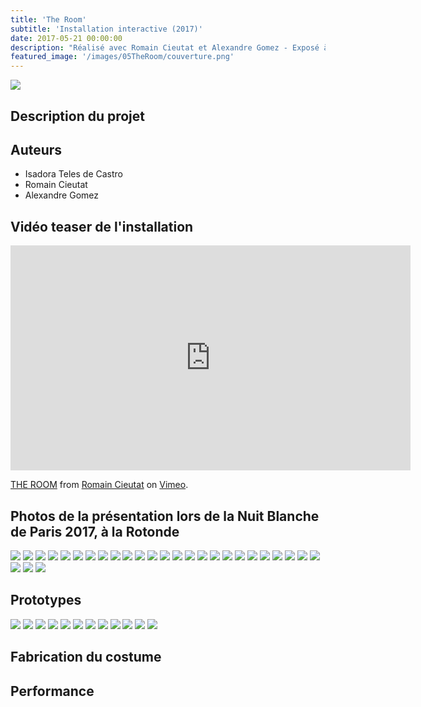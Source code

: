 ```yaml
---
title: 'The Room'
subtitle: 'Installation interactive (2017)'
date: 2017-05-21 00:00:00
description: "Réalisé avec Romain Cieutat et Alexandre Gomez - Exposé à la Rotonde lors de la Nuit Blanche de Paris 2017"
featured_image: '/images/05TheRoom/couverture.png'
---
```


![](/images/05TheRoom/image.jpg)

## Description du projet

## Auteurs
- Isadora Teles de Castro
- Romain Cieutat
- Alexandre Gomez

## Vidéo teaser de l'installation

<iframe src="https://player.vimeo.com/video/237886282" width="640" height="360" frameborder="0" allow="autoplay; fullscreen" allowfullscreen></iframe>
<p><a href="https://vimeo.com/237886282">THE ROOM</a> from <a href="https://vimeo.com/romaincieutat">Romain Cieutat</a> on <a href="https://vimeo.com">Vimeo</a>.</p>

## Photos de la présentation lors de la Nuit Blanche de Paris 2017, à la Rotonde
<div class="gallery" data-columns="6">
	<img src="/images/05TheRoom/galerie01/01.jpg">
    <img src="/images/05TheRoom/galerie01/02.jpg">
    <img src="/images/05TheRoom/galerie01/03.jpg">
    <img src="/images/05TheRoom/galerie01/04.jpg">
    <img src="/images/05TheRoom/galerie01/05.jpg">
    <img src="/images/05TheRoom/galerie01/06.jpg">
    <img src="/images/05TheRoom/galerie01/07.jpg">
    <img src="/images/05TheRoom/galerie01/08.jpg">
    <img src="/images/05TheRoom/galerie01/09.jpg">
    <img src="/images/05TheRoom/galerie01/10.jpg">
    <img src="/images/05TheRoom/galerie01/11.jpg">
    <img src="/images/05TheRoom/galerie01/12.jpg">
    <img src="/images/05TheRoom/galerie01/13.jpg">
    <img src="/images/05TheRoom/galerie01/14.jpg">
    <img src="/images/05TheRoom/galerie01/15.jpg">
    <img src="/images/05TheRoom/galerie01/16.jpg">
    <img src="/images/05TheRoom/galerie01/17.jpg">
    <img src="/images/05TheRoom/galerie01/18.jpg">
    <img src="/images/05TheRoom/galerie01/19.jpg">
    <img src="/images/05TheRoom/galerie01/20.jpg">
    <img src="/images/05TheRoom/galerie01/21.jpg">
    <img src="/images/05TheRoom/galerie01/22.jpg">
    <img src="/images/05TheRoom/galerie01/23.jpg">
    <img src="/images/05TheRoom/galerie01/24.jpg">
    <img src="/images/05TheRoom/galerie01/25.jpg">
    <img src="/images/05TheRoom/galerie01/26.jpg">
    <img src="/images/05TheRoom/galerie01/27.jpg">
    <img src="/images/05TheRoom/galerie01/28.jpg">
</div>

## Prototypes
<div class="gallery" data-columns="6">
	<img src="/images/05TheRoom/galerie02/insta.gif">
    <img src="/images/05TheRoom/galerie02/insta001.gif">
    <img src="/images/05TheRoom/galerie02/insta002.gif">
    <img src="/images/05TheRoom/galerie02/insta003.gif">
    <img src="/images/05TheRoom/galerie02/insta004.gif">
    <img src="/images/05TheRoom/galerie02/insta005.gif">
    <img src="/images/05TheRoom/galerie02/insta006.gif">
    <img src="/images/05TheRoom/galerie02/insta007.gif">
    <img src="/images/05TheRoom/galerie02/insta008.gif">
    <img src="/images/05TheRoom/galerie02/insta009.gif">
    <img src="/images/05TheRoom/galerie02/insta010.gif">
    <img src="/images/05TheRoom/galerie02/insta011.gif">
</div>


## Fabrication du costume



## Performance
